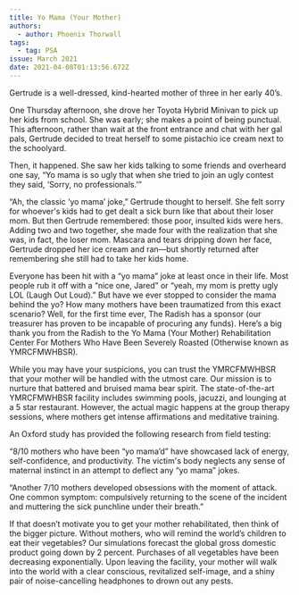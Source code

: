```yaml
---
title: Yo Mama (Your Mother)
authors:
  - author: Phoenix Thorwall
tags:
  - tag: PSA
issue: March 2021
date: 2021-04-08T01:13:56.672Z
---
```

Gertrude is a well-dressed, kind-hearted mother of three in her early 40’s. 

One Thursday afternoon, she drove her Toyota Hybrid Minivan to pick up her kids from school. She was early; she makes a point of being punctual. This afternoon, rather than wait at the front entrance and chat with her gal pals, Gertrude decided to treat herself to some pistachio ice cream next to the schoolyard. 

Then, it happened. She saw her kids talking to some friends and overheard one say, “Yo mama is so ugly that when she tried to join an ugly contest they said, ‘Sorry, no professionals.’” 

“Ah, the classic ‘yo mama’ joke,” Gertrude thought to herself. She felt sorry for whoever's kids had to get dealt a sick burn like that about their loser mom. But then Gertrude remembered: those poor, insulted kids were hers. Adding two and two together, she made four with the realization that she was, in fact, the loser mom. Mascara and tears dripping down her face, Gertrude dropped her ice cream and ran—but shortly returned after remembering she still had to take her kids home. 

Everyone has been hit with a “yo mama” joke at least once in their life. Most people rub it off with a “nice one, Jared” or “yeah, my mom is pretty ugly LOL (Laugh Out Loud).” But have we ever stopped to consider the mama behind the yo? How many mothers have been traumatized from this exact scenario? Well, for the first time ever, The Radish has a sponsor (our treasurer has proven to be incapable of procuring any funds). Here’s a big thank you from the Radish to the Yo Mama (Your Mother) Rehabilitation Center For Mothers Who Have Been Severely Roasted (Otherwise known as YMRCFMWHBSR).

While you may have your suspicions, you can trust the YMRCFMWHBSR that your mother will be handled with the utmost care. Our mission is to nurture that battered and bruised mama bear spirit. The state-of-the-art YMRCFMWHBSR facility includes swimming pools, jacuzzi, and lounging at a 5 star restaurant. However, the actual magic happens at the group therapy sessions, where mothers get intense affirmations and meditative training.

An Oxford study has provided the following research from field testing:

“8/10 mothers who have been “yo mama’d” have showcased lack of energy, self-confidence, and productivity. The victim's body neglects any sense of maternal instinct in an attempt to deflect any “yo mama” jokes.

“Another 7/10 mothers developed obsessions with the moment of attack. One common symptom: compulsively returning to the scene of the incident and muttering the sick punchline under their breath.”

If that doesn’t motivate you to get your mother rehabilitated, then think of the bigger picture. Without mothers, who will remind the world’s children to eat their vegetables? Our simulations forecast the global gross domestic product going down by 2 percent. Purchases of all vegetables have been decreasing exponentially. Upon leaving the facility, your mother will walk into the world with a clear conscious, revitalized self-image, and a shiny pair of noise-cancelling headphones to drown out any pests.